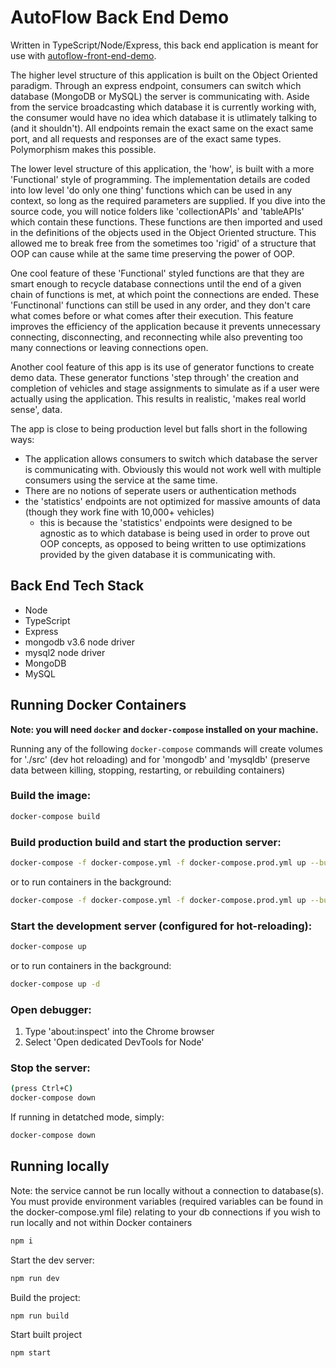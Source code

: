 # AutoFlow Back End Demo
Written in TypeScript/Node/Express, this back end application is meant for use with [autoflow-front-end-demo](https://github.com/kwaltersdev/autoflow-front-end-demo).

The higher level structure of this application is built on the Object Oriented paradigm. Through an express endpoint, consumers can switch which database (MongoDB or MySQL) the server is communicating with. Aside from the service broadcasting which database it is currently working with, the consumer would have no idea which database it is utlimately talking to (and it shouldn't). All endpoints remain the exact same on the exact same port, and all requests and responses are of the exact same types. Polymorphism makes this possible.

The lower level structure of this application, the 'how', is built with a more 'Functional' style of programming. The implementation details are coded into low level 'do only one thing' functions which can be used in any context, so long as the required parameters are supplied. If you dive into the source code, you will notice folders like 'collectionAPIs' and 'tableAPIs' which contain these functions. These functions are then imported and used in the definitions of the objects used in the Object Oriented structure. This allowed me to break free from the sometimes too 'rigid' of a structure that OOP can cause while at the same time preserving the power of OOP.

One cool feature of these 'Functional' styled functions are that they are smart enough to recycle database connections until the end of a given chain of functions is met, at which point the connections are ended. These 'Functinonal' functions can still be used in any order, and they don't care what comes before or what comes after their execution. This feature improves the efficiency of the application because it prevents unnecessary connecting, disconnecting, and reconnecting while also preventing too many connections or leaving connections open.

Another cool feature of this app is its use of generator functions to create demo data. These generator functions 'step through' the creation and completion of vehicles and stage assignments to simulate as if a user were actually using the application. This results in realistic, 'makes real world sense', data.

The app is close to being production level but falls short in the following ways:
- The application allows consumers to switch which database the server is communicating with. Obviously this would not work well with multiple consumers using the service at the same time.
- There are no notions of seperate users or authentication methods
- the 'statistics' endpoints are not optimized for massive amounts of data (though they work fine with 10,000+ vehicles)
  - this is because the 'statistics' endpoints were designed to be agnostic as to which database is being used in order to prove out OOP concepts, as opposed to being written to use optimizations provided by the given database it is communicating with.

## Back End Tech Stack

- Node
- TypeScript
- Express
- mongodb v3.6 node driver
- mysql2 node driver 
- MongoDB
- MySQL

## Running Docker Containers
**Note: you will need `docker` and `docker-compose` installed on your machine.**

Running any of the following `docker-compose` commands will create volumes for './src' (dev hot reloading) and for 'mongodb' and 'mysqldb' (preserve data between killing, stopping, restarting, or rebuilding containers)

### Build the image:
```bash
docker-compose build
```

### Build production build and start the production server:
```bash
docker-compose -f docker-compose.yml -f docker-compose.prod.yml up --build 
```
or to run containers in the background:
```bash
docker-compose -f docker-compose.yml -f docker-compose.prod.yml up --build -d
```

### Start the development server (configured for hot-reloading):
```bash
docker-compose up
```
or to run containers in the background:
```bash
docker-compose up -d
```

### Open debugger:
1. Type 'about:inspect' into the Chrome browser
2. Select 'Open dedicated DevTools for Node'

### Stop the server:
```bash
(press Ctrl+C)
docker-compose down
```
If running in detatched mode, simply:
```bash
docker-compose down
```

## Running locally
Note: the service cannot be run locally without a connection to database(s). You must provide environment variables (required variables can be found in the docker-compose.yml file) relating to your db connections if you wish to run locally and not within Docker containers

```bash
npm i
```

Start the dev server:
```bash
npm run dev
```

Build the project:
```bash
npm run build
```

Start built project
```bash
npm start
```

